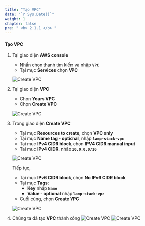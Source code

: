 ```yaml
---
title: "Tạo VPC"
date: "`r Sys.Date()`"
weight: 1
chapter: false
pre: " <b> 2.1.1 </b> "
---
```


#### Tạo VPC

1. Tại giao diện **AWS console**

   - Nhấn chọn thanh tìm kiếm và nhập **`VPC`**
   - Tại mục **Services** chọn **VPC**

   ![Create VPC](/workshop1-FCJ2024/images/2.1-VPC/2.1.1-CreateVPC/0001-createvpc.png?featherlight=false&width=90pc)

2. Tại giao diện **VPC**

   - Chọn **Yours VPC**
   - Chọn **Create VPC**

   ![Create VPC](/workshop1-FCJ2024/images/2.1-VPC/2.1.1-CreateVPC/0002-createvpc.png?featherlight=false&width=90pc)

3. Trong giao diện **Create VPC**

   - Tại mục **Resources to create**, chọn **VPC only**
   - Tại mục **Name tag - optional**, nhập **`lamp-stack-vpc`**
   - Tại mục **IPv4 CIDR block**, chọn **IPV4 CIDR manual input**
   - Tại mục **IPv4 CIDR**, nhập **`10.0.0.0/16`**

   ![Create VPC](/workshop1-FCJ2024/images/2.1-VPC/2.1.1-CreateVPC/0003-createvpc.png?featherlight=false&width=90pc)

   Tiếp tục,

   - Tại mục **IPv6 CIDR block**, chọn **No IPv6 CIDR block**
   - Tại mục **Tags**:
     - **Key** nhập **`Name`**
     - **Value - optional** nhập **`lamp-stack-vpc`**
   - Cuối cùng, chọn **Create VPC**

   ![Create VPC](/workshop1-FCJ2024/images/2.1-VPC/2.1.1-CreateVPC/0004-createvpc.png?featherlight=false&width=90pc)

4. Chúng ta đã tạo **VPC** thành công
   ![Create VPC](/workshop1-FCJ2024/images/2.1-VPC/2.1.1-CreateVPC/0005-createvpc.png?featherlight=false&width=90pc)
   ![Create VPC](/workshop1-FCJ2024/images/2.1-VPC/2.1.1-CreateVPC/0007-createvpc.png?featherlight=false&width=90pc)
